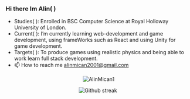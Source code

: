 ### Hi there Im Alin( )

- Studies( ): Enrolled in BSC Computer Science at Royal Holloway University of London.
- Current( ): I’m currently learning web-development and game development, using frameWorks such as React and using Unity for game 
development.
- Targets( ): To produce games using realistic physics and being able to work learn full stack development.
- 📫 How to reach me alinmican2001@gmail.com
<!---
AlinMican1/AlinMican1 is a ✨ special ✨ repository because its `README.md` (this file) appears on your GitHub profile.
You can click the Preview link to take a look at your changes.
--->
<div align="center">
<p>&nbsp;<img align="center" src="https://github-readme-stats.vercel.app/api?username=AlinMican1&show_icons=true&locale=en&theme=radical&hide_border=false" alt="AlinMican1" /></p>
</div>

<div align="center">
<p>
<img src="https://github-readme-stats.vercel.app/api/top-langs/?username=AlinMican1&theme=radical&hide_border=false" alt="Github streak" />
</p>
</div>

